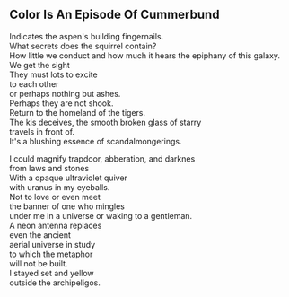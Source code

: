 Color Is An Episode Of Cummerbund
---------------------------------
Indicates the aspen's building fingernails.  
What secrets does the squirrel contain?  
How little we conduct and how much it hears the epiphany of this galaxy.  
We get the sight  
They must lots to excite  
to each other  
or perhaps nothing but ashes.  
Perhaps they are not shook.  
Return to the homeland of the tigers.  
The kis deceives, the smooth broken glass of starry  
travels in front of.  
It's a blushing essence of scandalmongerings.  
  
I could magnify trapdoor, abberation, and darknes  
from laws and stones  
With a opaque ultraviolet quiver  
with uranus in my eyeballs.  
Not to love or even meet  
the banner of one who mingles  
under me in a universe or waking to a gentleman.  
A neon antenna replaces  
even the ancient  
aerial universe in study  
to which the metaphor  
will not be built.  
I stayed set and yellow  
outside the archipeligos.  
